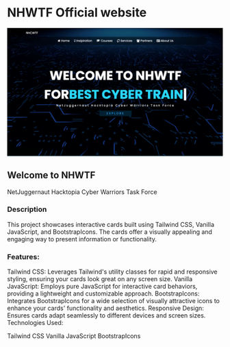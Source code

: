 # NHWTF Official website
![NHWTF](public/mine.png)
## Welcome to NHWTF

NetJuggernaut Hacktopia Cyber Warriors Task Force

### Description

This project showcases interactive cards built using Tailwind CSS, Vanilla JavaScript, and BootstrapIcons. The cards offer a visually appealing and engaging way to present information or functionality.

### Features:

Tailwind CSS: Leverages Tailwind's utility classes for rapid and responsive styling, ensuring your cards look great on any screen size.
Vanilla JavaScript: Employs pure JavaScript for interactive card behaviors, providing a lightweight and customizable approach.
BootstrapIcons: Integrates BootstrapIcons for a wide selection of visually attractive icons to enhance your cards' functionality and aesthetics.
Responsive Design: Ensures cards adapt seamlessly to different devices and screen sizes.
Technologies Used:

Tailwind CSS
Vanilla JavaScript
BootstrapIcons
